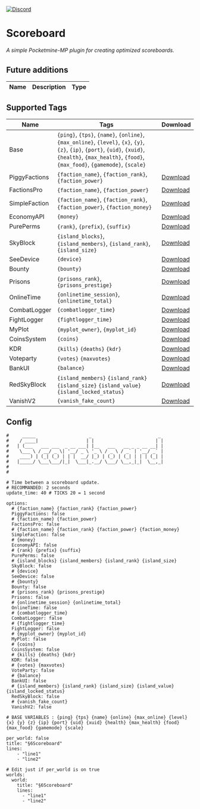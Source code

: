 [![Discord](https://img.shields.io/discord/800828802921529355.svg?label=&logo=discord&logoColor=ffffff&color=7389D8&labelColor=6A7EC2)](https://discord.gg/ruBKMD9a9J)
# Scoreboard
###### A simple Pocketmine-MP plugin for creating optimized scoreboards.

## Future additions

| Name                  | Description                                           | Type      |
|-----------------------|-------------------------------------------------------|-----------|

## Supported Tags
| Name          | Tags                                                         | Download                                                                                                                                                               |
|---------------|---------------------------------------------------------------|-----------------------------------------------------------------------------------------------------------------------------------------------------------------------| 
| Base          | `{ping}`, `{tps}`, `{name}`, `{online}`, `{max_online}`, `{level}`, `{x}`, `{y}`, `{z}`, `{ip}`, `{port}`, `{uid}`, `{xuid}`, `{health}`, `{max_health}`, `{food}`, `{max_food}`, `{gamemode}`, `{scale}`                             |                                                                           | |
| PiggyFactions | `{faction_name}`, `{faction_rank}`, `{faction_power}`                                                 | [Download](https://poggit.pmmp.io/p/PiggyFactions)                                                                            |
| FactionsPro   | `{faction_name}`, `{faction_power}`                                                                   | [Download](https://poggit.pmmp.io/p/FactionsPro)                                                                              |
| SimpleFaction | `{faction_name}`, `{faction_rank}`, `{faction_power}`, `{faction_money}`                              | [Download](https://github.com/AyzrixYTB/SimpleFaction)                                                                        |
| EconomyAPI    | `{money}`                                                                                             | [Download](https://poggit.pmmp.io/p/EconomyAPI/)                                                                              |
| PurePerms     | `{rank}`, `{prefix}`, `{suffix}`                                                                      | [Download](https://poggit.pmmp.io/p/PurePerms)                                                                                |
| SkyBlock      | `{island_blocks}`, `{island_members}`, `{island_rank}`, `{island_size}`                               | [Download](https://poggit.pmmp.io/p/SkyBlock)                                                                                 |
| SeeDevice     | `{device}`                                                                                            | [Download](https://github.com/Palente/SeeDevice)                                                                              |
| Bounty        | `{bounty}`                                                                                            | [Download](https://github.com/JaxkDev/Bounty)                                                                                 |
| Prisons       | `{prisons_rank}`, `{prisons_prestige}`                                                                | [Download](https://github.com/TPEimperialPE/Prisons)                                                                          |
| OnlineTime    | `{onlinetime_session}`, `{onlinetime_total}`                                                          | [Download](https://github.com/Zedstar16/OnlineTime)                                                                           |
| CombatLogger  | `{combatlogger_time}`                                                                                 | [Download](https://github.com/JackNoordhuis/PocketMine-Plugins/tree/fcefe035e86150ddce59d7fda6f1bcdbf594a6e7/CombatLogger)    |
| FightLogger   | `{fightlogger_time}`                                                                                  | [Download](https://poggit.pmmp.io/p/FightLogger)                                                                              |
| MyPlot        | `{myplot_owner}`, `{myplot_id}`                                                                       | [Download](https://poggit.pmmp.io/p/MyPlot)                                                                                   |
| CoinsSystem   | `{coins}`                                                                                             | [Download](https://poggit.pmmp.io/p/CoinsSystem)                                                                              |
| KDR           | `{kills}` `{deaths}` `{kdr}`                                                                          | [Download](https://poggit.pmmp.io/p/KDR)                                                                                      |
| Voteparty     | `{votes}` `{maxvotes}`                                                                                | [Download](https://poggit.pmmp.io/p/VoteParty)                                                                                |
| BankUI        | `{balance}`                                                                                           | [Download](https://poggit.pmmp.io/p/BankUI)                                                                                   |
| RedSkyBlock   | `{island_members}` `{island_rank}` `{island_size}` `{island_value}` `{island_locked_status}`          | [Download](https://poggit.pmmp.io/p/RedSkyBlock)                                                                              |
| VanishV2      | `{vanish_fake_count}`                                                                                 | [Download](https://poggit.pmmp.io/p/VanishV2)                                                                                 |


## Config
```
#     _____                    _                         _
#    / ____|                  | |                       | |
#   | (___   ___ ___  _ __ ___| |__   ___   __ _ _ __ __| |
#    \___ \ / __/ _ \| '__/ _ \ '_ \ / _ \ / _` | '__/ _` |
#    ____) | (_| (_) | | |  __/ |_) | (_) | (_| | | | (_| |
#   |_____/ \___\___/|_|  \___|_.__/ \___/ \__,_|_|  \__,_|
#
#

# Time between a scoreboard update.
# RECOMMANDED: 2 seconds
update_time: 40 # TICKS 20 = 1 second

options:
  # {faction_name} {faction_rank} {faction_power}
  PiggyFactions: false
  # {faction_name} {faction_power}
  FactionsPro: false
  # {faction_name} {faction_rank} {faction_power} {faction_money}
  SimpleFaction: false
  # {money}
  EconomyAPI: false
  # {rank} {prefix} {suffix}
  PurePerms: false
  # {island_blocks} {island_members} {island_rank} {island_size}
  SkyBlock: false
  # {device}
  SeeDevice: false
  # {bounty}
  Bounty: false
  # {prisons_rank} {prisons_prestige}
  Prisons: false
  # {onlinetime_session} {onlinetime_total}
  OnlineTime: false
  # {combatlogger_time}
  CombatLogger: false
  # {fightlogger_time}
  FightLogger: false
  # {myplot_owner} {myplot_id}
  MyPlot: false
  # {coins}
  CoinsSystem: false
  # {kills} {deaths} {kdr}
  KDR: false
  # {votes} {maxvotes}
  VoteParty: false
  # {balance}
  BankUI: false
  # {island_members} {island_rank} {island_size} {island_value} {island_locked_status}
  RedSkyBlock: false
  # {vanish_fake_count}
  VanishV2: false

# BASE VARIABLES : {ping} {tps} {name} {online} {max_online} {level} {x} {y} {z} {ip} {port} {uid} {xuid} {health} {max_health} {food} {max_food} {gamemode} {scale}

per_world: false
title: "§6Scoreboard"
lines:
    - "line1"
    - "line2"

# Edit just if per_world is on true
worlds:
  world:
    title: "§6Scoreboard"
    lines:
      - "line1"
      - "line2"
```
